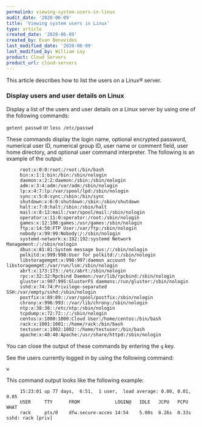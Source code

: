 ```yaml
---
permalink: viewing-system-users-in-linux
audit_date: '2020-06-09'
title: 'Viewing system users in Linux'
type: article
created_date: '2020-06-09'
created_by: Evan Benavides
last_modified_date: '2020-06-09'
last_modified_by: William Loy
product: Cloud Servers
product_url: cloud-servers
---
```


This article describes how to list the users on a Linux&reg; server.

### Display users and user details on Linux

Display a list of the users and user details on a Linux server by using one of the following commands: 

  `getent passwd` or `less /etc/passwd`

These commands display the login name, optional encrypted password, numerical user ID, numerical group ID, user name or comment field, user home directory, and optional user command interpreter. 
The following is an example of the output:
 
  
         root:x:0:0:root:/root:/bin/bash
         bin:x:1:1:bin:/bin:/sbin/nologin
         daemon:x:2:2:daemon:/sbin:/sbin/nologin
         adm:x:3:4:adm:/var/adm:/sbin/nologin
         lp:x:4:7:lp:/var/spool/lpd:/sbin/nologin
         sync:x:5:0:sync:/sbin:/bin/sync
         shutdown:x:6:0:shutdown:/sbin:/sbin/shutdown
         halt:x:7:0:halt:/sbin:/sbin/halt
         mail:x:8:12:mail:/var/spool/mail:/sbin/nologin
         operator:x:11:0:operator:/root:/sbin/nologin
         games:x:12:100:games:/usr/games:/sbin/nologin
         ftp:x:14:50:FTP User:/var/ftp:/sbin/nologin
         nobody:x:99:99:Nobody:/:/sbin/nologin
         systemd-network:x:192:192:systemd Network Management:/:/sbin/nologin
         dbus:x:81:81:System message bus:/:/sbin/nologin
         polkitd:x:999:998:User for polkitd:/:/sbin/nologin
         libstoragemgmt:x:998:997:daemon account for libstoragemgmt:/var/run/lsm:/sbin/nologin
         abrt:x:173:173::/etc/abrt:/sbin/nologin
         rpc:x:32:32:Rpcbind Daemon:/var/lib/rpcbind:/sbin/nologin
         gluster:x:997:995:GlusterFS daemons:/run/gluster:/sbin/nologin
         sshd:x:74:74:Privilege-separated SSH:/var/empty/sshd:/sbin/nologin
         postfix:x:89:89::/var/spool/postfix:/sbin/nologin
         chrony:x:996:993::/var/lib/chrony:/sbin/nologin
         ntp:x:38:38::/etc/ntp:/sbin/nologin
         tcpdump:x:72:72::/:/sbin/nologin
         centos:x:1000:1000:Cloud User:/home/centos:/bin/bash
         rack:x:1001:1001::/home/rack:/bin/bash
         testuser:x:1002:1002::/home/testuser:/bin/bash
         apache:x:48:48:Apache:/usr/share/httpd:/sbin/nologin

You can close the output of these commands by entering the `q` key.

See the users currently logged in by using the following command: 

  `w`

This command output looks like the following example:

         15:23:01 up 77 days,  6:51,  1 user,  load average: 0.00, 0.01, 0.05
         USER     TTY      FROM             LOGIN@   IDLE   JCPU   PCPU WHAT
         rack     pts/0    dfw.secure-acces 14:54    5.00s  0.26s  0.33s sshd: rack [priv]
